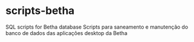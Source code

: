 # scripts-betha
SQL scripts for Betha database
Scripts para saneamento e manutenção do banco de dados das aplicações desktop da Betha
